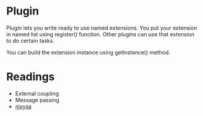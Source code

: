 Plugin
=========
Plugin lets you write ready to use named extensions. You put your extension in named list using register() function. Other plugins can use that extension to do certain tasks.

You can build the extension instance using getInstance() method.

Readings
========

- External coupling
- Message passing
- [nixysa](https://code.google.com/p/nixysa/wiki/HelloWorldWalkThru)

